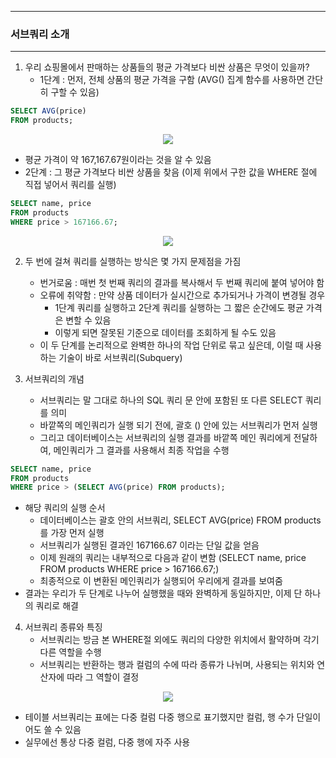 -----
### 서브쿼리 소개
-----
1. 우리 쇼핑몰에서 판매하는 상품들의 평균 가격보다 비싼 상품은 무엇이 있을까?
   - 1단계 : 먼저, 전체 상품의 평균 가격을 구함 (AVG() 집계 함수를 사용하면 간단히 구할 수 있음)
```sql
SELECT AVG(price)
FROM products;
```
<div align="center">
<img src="https://github.com/user-attachments/assets/3c40b641-2c0f-42b3-bad7-9bedcf07f9ff">
</div>

   - 평균 가격이 약 167,167.67원이라는 것을 알 수 있음
   - 2단계 : 그 평균 가격보다 비싼 상품을 찾음 (이제 위에서 구한 값을 WHERE 절에 직접 넣어서 쿼리를 실행)
```sql
SELECT name, price
FROM products
WHERE price > 167166.67;
```
<div align="center">
<img src="https://github.com/user-attachments/assets/9a119c22-b904-4b8d-898c-98ca734714cb">
</div>

2. 두 번에 걸쳐 쿼리를 실행하는 방식은 몇 가지 문제점을 가짐
   - 번거로움 : 매번 첫 번째 쿼리의 결과를 복사해서 두 번째 쿼리에 붙여 넣어야 함
   - 오류에 취약함 : 만약 상품 데이터가 실시간으로 추가되거나 가격이 변경될 경우
     + 1단계 쿼리를 실행하고 2단계 쿼리를 실행하는 그 짧은 순간에도 평균 가격은 변할 수 있음
     + 이렇게 되면 잘못된 기준으로 데이터를 조회하게 될 수도 있음
   - 이 두 단계를 논리적으로 완벽한 하나의 작업 단위로 묶고 싶은데, 이럴 때 사용하는 기술이 바로 서브쿼리(Subquery)

3. 서브쿼리의 개념
   - 서브쿼리는 말 그대로 하나의 SQL 쿼리 문 안에 포함된 또 다른 SELECT 쿼리를 의미
   - 바깥쪽의 메인쿼리가 실행 되기 전에, 괄호 () 안에 있는 서브쿼리가 먼저 실행
   - 그리고 데이터베이스는 서브쿼리의 실행 결과를 바깥쪽 메인 쿼리에게 전달하여, 메인쿼리가 그 결과를 사용해서 최종 작업을 수행
```sql
SELECT name, price
FROM products
WHERE price > (SELECT AVG(price) FROM products);
```
   - 해당 쿼리의 실행 순서
     + 데이터베이스는 괄호 안의 서브쿼리, SELECT AVG(price) FROM products를 가장 먼저 실행
     + 서브쿼리가 실행된 결과인 167166.67 이라는 단일 값을 얻음
     + 이제 원래의 쿼리는 내부적으로 다음과 같이 변함 (SELECT name, price FROM products WHERE price > 167166.67;)
     + 최종적으로 이 변환된 메인쿼리가 실행되어 우리에게 결과를 보여줌
   - 결과는 우리가 두 단계로 나누어 실행했을 때와 완벽하게 동일하지만, 이제 단 하나의 쿼리로 해결

4. 서브쿼리 종류와 특징
   - 서브쿼리는 방금 본 WHERE절 외에도 쿼리의 다양한 위치에서 활약하며 각기 다른 역할을 수행
   - 서브쿼리는 반환하는 행과 컬럼의 수에 따라 종류가 나뉘며, 사용되는 위치와 연산자에 따라 그 역할이 결정
<div align="center">
<img src="https://github.com/user-attachments/assets/6ab7fdc6-7a3e-4902-b7cf-d89117c82c76">
</div>

   - 테이블 서브쿼리는 표에는 다중 컬럼 다중 행으로 표기했지만 컬럼, 행 수가 단일이어도 쓸 수 있음
   - 실무에선 통상 다중 컬럼, 다중 행에 자주 사용
